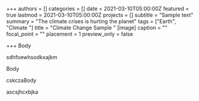 +++
authors = []
categories = []
date = 2021-03-10T05:00:00Z
featured = true
lastmod = 2021-03-10T05:00:00Z
projects = []
subtitle = "Sample text"
summary = "The climate crises is hurting the planet"
tags = ["Earth", "Climate "]
title = "Climate Change Sample "
[image]
caption = ""
focal_point = ""
placement = 1
preview_only = false

+++
Body

sdhfoewhsodkxajkm

Body 

cskczaBody 

ascsjhcxbjka